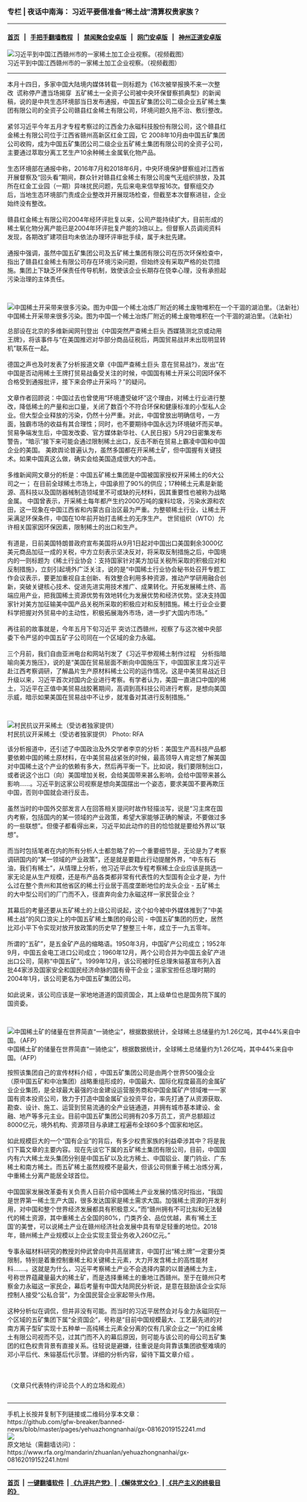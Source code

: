 ### 专栏 | 夜话中南海： 习近平要借准备“稀土战”清算权贵家族？
------------------------

#### [首页](https://github.com/gfw-breaker/banned-news/blob/master/README.md) &nbsp;&nbsp;|&nbsp;&nbsp; [手把手翻墙教程](https://github.com/gfw-breaker/guides/wiki) &nbsp;&nbsp;|&nbsp;&nbsp; [禁闻聚合安卓版](https://github.com/gfw-breaker/bn-android) &nbsp;&nbsp;|&nbsp;&nbsp; [网门安卓版](https://github.com/oGate2/oGate) &nbsp;&nbsp;|&nbsp;&nbsp; [神州正道安卓版](https://github.com/SzzdOgate/update) 



<div id="headerimg">
 <img alt="习近平到中国江西赣州市的一家稀土加工企业视察。（视频截图）" src="https://www.rfa.org/mandarin/zhuanlan/yehuazhongnanhai/gx-05242019144426.html/0eed473cc8afed904c9a710f1f0253a1.png/@@images/988dfca1-6cea-4030-8e3c-0369ca156128.png" title="习近平到中国江西赣州市的一家稀土加工企业视察。（视频截图）"/>
 <div id="headerimgcontents">
  <div id="headerimgcaption">
   <span>
    习近平到中国江西赣州市的一家稀土加工企业视察。（视频截图）
   </span>
   <!-- zoomattribute -->
  </div>
  <!-- headerimgcaption -->
 </div>
 <!-- headerimagecontents -->
</div>

<hr/>
<div id="storytext">
 <div>
  <div class="slot_header">
  </div>
 </div>
 <p>
  本月十四日，多家中国大陆境内媒体转载一则标题为《16次被举报换不来一次整改  谎称停产遭当场揭穿  五矿稀土一全资子公司被中央环保督察抓典型》的新闻稿，说的是中共生态环境部当日发布通报，中国五矿集团公司二级企业五矿稀土集团有限公司的全资子公司赣县红金稀土有限公司，环境问题久拖不治、敷衍整改。
  <br/>
  <br/>
  紧邻习近平今年五月才专程考察过的江西金力永磁科技股份有限公司，这个赣县红金稀土有限公司位于江西省赣州高新区红金工园，它 2008年10月由中国五矿集团公司收购，成为中国五矿集团公司二级企业五矿稀土集团有限公司的全资子公司，主要通过萃取分离工艺生产10余种稀土金属氧化物产品。
  <br/>
  <br/>
  生态环境部在通报中称，2016年7月和2018年6月，中央环境保护督察组对江西省开展督察及“回头看”期间，群众针对赣县红金稀土有限公司废气无组织排放，及其所在红金工业园（一期）异味扰民问题，先后来电来信举报16次。督察组交办后，当地生态环境部门责成企业整改并开展现场检查，但截至本次督察进驻，企业始终没有整改。
  <br/>
  <br/>
  赣县红金稀土有限公司2004年经环评批复以来，公司产能持续扩大，目前形成的稀土氧化物分离产能已是2004年环评批复产能的3倍以上。但督察人员调阅资料发现，各期改扩建项目均未依法办理环评审批手续，属于未批先建。
  <br/>
  <br/>
  通报中强调，虽然中国五矿集团公司及五矿稀土集团有限公司在历次环保检查中，指出了赣县红金稀土有限公司存在环境污染问题，但始终没有采取严格的处罚措施。集团上下缺乏环保责任传导机制，致使该企业长期存在侥幸心理，没有承担起污染治理的主体责任。
 </p>
 <p>
  <br/>
  <div class="image-inline captioned" style="width:1495px;">
   <div style="width:1495px;">
    <img alt="中国稀土开采带来很多污染。图为中国一个稀土冶炼厂附近的稀土废物堆积在一个干涸的湖泊里。（法新社）" src="https://www.rfa.org/mandarin/zhuanlan/yehuazhongnanhai/gx-05242019144426.html/000_Hkg7754535.jpg" title="中国稀土开采带来很多污染。图为中国一个稀土冶炼厂附近的稀土废物堆积在一个干涸的湖泊里。（法新社）"/>
   </div>
   <div class="image-caption">
    <span style="width:1495px;">
     中国稀土开采带来很多污染。图为中国一个稀土冶炼厂附近的稀土废物堆积在一个干涸的湖泊里。（法新社）
    </span>
    <span class="copyright">
    </span>
   </div>
  </div>
 </p>
 <p>
  总部设在北京的多维新闻网刊登出《中国突然严查稀土巨头 西媒猜测北京或动用王牌》，将该事件与“在美国推迟对华部分商品征税后，两国贸易战并未出现明显转机”联系在一起。
  <br/>
  <br/>
  德国之声也及时发表了分析报道文章《中国严查稀土巨头 意在贸易战?》，发出“在中国是否动用稀土王牌打贸易战备受关注的时候，中国国有稀土开采公司因环保不合格受到通报批评，接下来会停止开采吗？”的疑问。
  <br/>
  <br/>
  文章作者回顾说：中国过去也曾使用“环境遭受破坏”这个理由，对稀土行业进行整改，降低稀土的产量和出口量，关闭了数百个不符合环保和健康标准的小型私人企业。但大型企业释放的污染，仍然十分严重。对此，中国曾放出明确信号，一方面，独霸市场的收益有其合理性；同时，也不要期待中国永远为环境破坏而买单。 贸易争端发生后，中国发改委、官方媒体新华社、《人民日报》5月29日密集发布警告，“暗示”接下来可能会通过限制稀土出口，反击不断在贸易上霸凌中国和中国企业的美国。 美欧舆论普遍认为，虽然多国都在开采稀土矿，但中国握有关键技术。如果中国真这么做，确实会给美国造成很大的冲击。
  <br/>
  <br/>
  多维新闻网文章分的析是：中国五矿稀土集团是中国被国家授权开采稀土的6大公司之一； 在目前全球稀土市场上，中国承担了90%的供应；17种稀土元素是新能源、高科技以及国防器械制造领域里不可或缺的元材料，因其重要性也被称为战略金属。 中国曾表示，开采稀土每年都产生约2000万吨的废料垃圾，污染水源和农田，这一现象在中国江西省和内蒙古自治区最为严重。为整顿稀土行业，让稀土开采满足环保条件，中国在10年前开始打击稀土的无序生产。 世贸组织（WTO）允许相关国家因环保因素，限制稀土的出口和生产。
  <br/>
  <br/>
  有道是，日前美国特朗普政府宣布美国将从9月1日起对中国出口美国剩余3000亿美元商品加征一成的关税，中方立刻表示坚决反对，将采取反制措施之后，中国境内的一则标题为《稀土行业协会：支持国家针对美方加征关税所采取的积极应对和反制措施》，立刻引起境外广泛关注，说的是“中国稀土行业协会秘书处召开专题工作会议表示，要更加重视自主创新、有效整合利用多种资源，推动产学研用融合创新，突破关键核心技术、促进先进实用技术推广、成果转化。开拓发展稀土终、高端应用产业，把我国稀土资源优势有效地转化为发展优势和经济优势。坚决支持国家针对美方加征输美中国产品关税所采取的积极应对和反制措施。稀土行业企业要科学把握对外贸易中的主动性，积极拓展海外市场，进一步扩大国内市场。”
  <br/>
  <br/>
  再往前的故事就是，今年五月下旬习近平 突访江西赣州，视察了与这次被中央部委下令严惩的中国五矿子公司同在一个区域的金力永磁。
  <br/>
  <br/>
  三个月前，我们自由亚洲电台和网站刊发了《习近平参观稀土制作过程　分析指暗喻向美方施压》，说的是“美国在贸易层面不断向中国施压下，中国国家主席习近平赴江西考察调研，了解晶片生产原材料稀土公司的运作情况。这是中美贸易战近日升级以来，习近平首次对国内企业进行考察。有学者认为，美国一直进口中国的稀土，习近平在正值中美贸易战胶著期间，高调到高科技公司进行考察，是想向美国示威，暗示如果美国在贸易战中不让步，就准备对其进行反制措施。”
 </p>
 <p>
  <br/>
  <div class="image-inline captioned" style="width:1440px;">
   <div style="width:1440px;">
    <img alt=" 村民抗议开采稀土（受访者独家提供）" src="https://www.rfa.org/mandarin/yataibaodao/huanjing/yf1-05252018101452.html/67516c1162978bae5f0091c77a00571f-53d78bbf800572ec5bb663d04f9b.JPG" title="村民抗议开采稀土（受访者独家提供）"/>
   </div>
   <div class="image-caption">
    <span style="width:1440px;">
     村民抗议开采稀土（受访者独家提供）
    </span>
    <span class="copyright">
     Photo: RFA
    </span>
   </div>
  </div>
 </p>
 <p>
  该分析报道中，还引述了中国政治及外交学者李京的分析：美国生产高科技产品都要依赖中国的稀土原材料，在中美贸易战紧张的时候，最高领导人肯定想了解美国对中国稀土这个产业的依赖有多大，然后再平衡一下。比如说，我们要限制出口，或者说这个出口（向）美国增加关税，会给美国带来甚么影响，会给中国带来甚么影响……。习近平到这家公司视察是想向美国摆出一个姿态，要求美国不要再欺压中国，否则中国就会进行反击。
  <br/>
  <br/>
  虽然当时的中国外交部发言人在回答相关提问时故作轻描淡写，说是“习主席在国内考察，包括国内的某一领域的产业政策，希望大家能够正确的解读，不要做过多的一些联想”。但傻子都看得出来，习近平如此动作的目的恰恰就是要给外界以“联想”。
  <br/>
  <br/>
  而当时包括笔者在内的所有分析人士都忽略了的一个重要细节是，无论是为了考察调研国内的“某一领域的产业政策”，还是就是要籍此行动提醒外界，“中东有石油，我们有稀土”，从情理上分析，他习近平此次专程考察稀土企业应该是挑选一家无论是从生产规模，还是布产品各类都非常有代表性的大型国有企业才是，为什么过在整个贵州和其他省区的稀土行业居于高度垄断地位的龙头企业 - 五矿稀土的大中型公司们的厂门而不入，径直奔向金力永磁这样一家民营企业？
  <br/>
  <br/>
  其幕后的考量还要从五矿稀土的上级公司说起，这个如今被中外媒体推到了“中美稀土战”的风口浪尖上的中国五矿稀土集团的母公司 - 中国五矿集团的历史，居然比邓小平下令实现对放开放政策的历史早了整整三十年，成立于一九五零年。
  <br/>
  <br/>
  所谓的“五矿”，是五金矿产品的缩略语。1950年3月，中国矿产公司成立；1952年9月，中国五金电工进口公司成立；1960年12月，两个公司合并为中国五金矿产进出口公司，简称“中国五矿”。1999年12月，该公司被时任总理朱镕基宣布列入首批44家涉及国家安全和国民经济命脉的国有骨干企业；温家宝担任总理时期的2004年1月，该公司更名为中国五矿集团公司。
  <br/>
  <br/>
  如此说来，该公司应该是一家地地道道的国资国企，其上级单位也是国务院下属的国资委。
 </p>
 <p>
  <br/>
  <div class="image-inline captioned" style="width:680px;">
   <div style="width:680px;">
    <img alt="中国稀土矿的储量在世界简直“一骑绝尘”，根据数据统计，全球稀土总储量约为1.26亿吨，其中44%来自中国。（AFP）" src="https://www.rfa.org/mandarin/zhuanlan/yehuazhongnanhai/gx-05272019125039.html/AFP-f2207ed4b8c51f1e563.jpg" title="中国稀土矿的储量在世界简直“一骑绝尘”，根据数据统计，全球稀土总储量约为1.26亿吨，其中44%来自中国。（AFP）"/>
   </div>
   <div class="image-caption">
    <span style="width:680px;">
     中国稀土矿的储量在世界简直“一骑绝尘”，根据数据统计，全球稀土总储量约为1.26亿吨，其中44%来自中国。（AFP）
    </span>
    <span class="copyright">
    </span>
   </div>
  </div>
 </p>
 <p>
  按照该集团自己的宣传材料介绍 ，中国五矿集团公司是由两个世界500强企业（原中国五矿和中冶集团）战略重组形成的，中国最大、国际化程度最高的金属矿业企业集团，是全球最大最强的冶金建设运营服务商和中国金属矿产领域唯一一家国有资本投资公司，致力于打造中国金属矿业投资平台，率先打通了从资源获取、勘查、设计、施工、运营到贸易流通的全产业链通道，并拥有城市基本建设、金融、地产等多元主业。目前中国五矿集团公司拥有20多万员工，资产总额超过8000亿元，境外机构、资源项目与承建工程遍布全球60多个国家和地区。
  <br/>
  <br/>
  如此规模巨大的一个“国有企业”的背后，有多少权贵家族的利益牵涉其中？将是我们下篇文章的主要内容。现在先谈它下属的五矿稀土集团有限公司，目前，中国国内有六大稀土龙头集团分别是中国五矿以及北方稀土、中国铝业、厦门钨业、广东稀土和南方稀土。而五矿稀土虽然规模不是最大，但该公司侧重于稀土冶炼分离，中重稀土分离产能居全球首位。
  <br/>
  <br/>
  中国国家发展改革委有关负责人日前介绍中国稀土产业发展的情况时指出，“我国是世界第一稀土生产大国，很多发达国家是稀土需求大国。加强稀土资源的开发利用，对中国和整个世界经济发展都具有积极意义。”而“赣州拥有不可比拟和无法替代的稀土资源，其中重稀土占全国的80%，门类齐全、品位优越，素有‘稀土王国’的美誉，可以说稀土产业在赣州经济社会发展中具有举足轻重的地位。2018年，赣州稀土产业规模以上企业实现主营业务收入260亿元。”
  <br/>
  <br/>
  专事永磁材料研究的教授刘仲武曾向中共高层建言，中国打出“稀土牌”一定要分类限制，特别是着重控制重稀土和关键稀土元素，大力开发含稀土的高性能材料…….。这就是为什么，习近平考察稀土产业不会选择内蒙的以普通稀土为主，号称世界蕴藏量最大的稀土矿，而是选择重稀土的重地江西赣州。至于在赣州只考察金力永磁这一家民企，幕后考量有中国大陆网民分析说，是意在鼓励该企业实际控制人接受“公私合营”，为全国民营企业家起带头作用。
  <br/>
  <br/>
  这种分析似在调侃，但并非没有可能。而当时的习近平居然会对与金力永磁同在一个区域的五矿集团下属“全资国企”，号称是“目前中国规模最大、工艺最先进的对南方离子型矿实现十五种单一高纯稀土元素全分离的仅有几家企业之一”的红金稀土有限公司视而不见，过其门而不入的幕后原因，则可能与该公司的母公司五矿集团的红色权贵背景有直接关系。往轻说是避嫌，往重说是向背靠该集团欲壑难填的邓小平后代、朱镕基后代示警。详细的分析内容，留待下篇文章介绍 。
  <br/>
  <br/>
  <br/>
  <br/>
  （文章只代表特约评论员个人的立场和观点）
  <br/>
  <br/>
 </p>
</div>

<hr/>
手机上长按并复制下列链接或二维码分享本文章：<br/>
https://github.com/gfw-breaker/banned-news/blob/master/pages/yehuazhongnanhai/gx-08162019152241.md <br/>
<a href='https://github.com/gfw-breaker/banned-news/blob/master/pages/yehuazhongnanhai/gx-08162019152241.md'><img src='https://github.com/gfw-breaker/banned-news/blob/master/pages/yehuazhongnanhai/gx-08162019152241.md.png'/></a> <br/>
原文地址（需翻墙访问）：https://www.rfa.org/mandarin/zhuanlan/yehuazhongnanhai/gx-08162019152241.html


------------------------
#### [首页](https://github.com/gfw-breaker/banned-news/blob/master/README.md) &nbsp;|&nbsp; [一键翻墙软件](https://github.com/gfw-breaker/nogfw/blob/master/README.md) &nbsp;| [《九评共产党》](https://github.com/gfw-breaker/9ping.md/blob/master/README.md#九评之一评共产党是什么) | [《解体党文化》](https://github.com/gfw-breaker/jtdwh.md/blob/master/README.md) | [《共产主义的终极目的》](https://github.com/gfw-breaker/gczydzjmd.md/blob/master/README.md)


